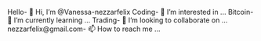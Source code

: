 Hello- 👋 Hi, I’m @Vanessa-nezzarfelix
Coding- 👀 I’m interested in ...
Bitcoin- 🌱 I’m currently learning ...
Trading- 💞️ I’m looking to collaborate on ...
nezzarfelix@gmail.com- 📫 How to reach me ...

<!---
Vanessa-nezzarfelix/Vanessa-nezzarfelix is a ✨ special ✨ repository because its `README.md` (this file) appears on your GitHub profile.
You can click the Preview link to take a look at your changes.
--->
